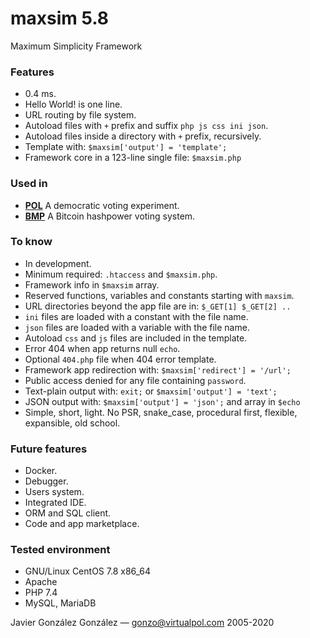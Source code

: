 # maxsim 5.8

Maximum Simplicity Framework


### Features
* 0.4 ms.
* Hello World! is one line.
* URL routing by file system.
* Autoload files with `+` prefix and suffix `php js css ini json`.
* Autoload files inside a directory with `+` prefix, recursively.
* Template with: `$maxsim['output'] = 'template';`
* Framework core in a 123-line single file: `$maxsim.php`


### Used in
- **[POL](https://github.com/JavierGonzalez/POL)** A democratic voting experiment.
- **[BMP](https://github.com/JavierGonzalez/BMP)** A Bitcoin hashpower voting system.


### To know
* In development.
* Minimum required: `.htaccess` and `$maxsim.php`.
* Framework info in `$maxsim` array.
* Reserved functions, variables and constants starting with `maxsim`.
* URL directories beyond the app file are in: `$_GET[1] $_GET[2] ..`
* `ini` files are loaded with a constant with the file name.
* `json` files are loaded with a variable with the file name.
* Autoload `css` and `js` files are included in the template.
* Error 404 when app returns null `echo`.
* Optional `404.php` file when 404 error template.
* Framework app redirection with: `$maxsim['redirect'] = '/url';`
* Public access denied for any file containing `password`.
* Text-plain output with: `exit;` or `$maxsim['output'] = 'text';`
* JSON output with: `$maxsim['output'] = 'json';` and array in `$echo`
* Simple, short, light. No PSR, snake_case, procedural first, flexible, expansible, old school.


### Future features
* Docker.
* Debugger.
* Users system.
* Integrated IDE.
* ORM and SQL client.
* Code and app marketplace.


### Tested environment
* GNU/Linux CentOS 7.8 x86_64
* Apache
* PHP 7.4
* MySQL, MariaDB


Javier González González — gonzo@virtualpol.com
2005-2020